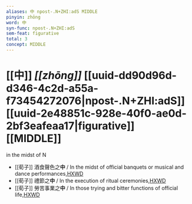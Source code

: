 ```yaml
---
aliases: 中 npost-.N+ZHI:adS MIDDLE
pinyin: zhōng
word: 中
syn-func: npost-.N+ZHI:adS
sem-feat: figurative
total: 3
concept: MIDDLE 
---
```

# [[中]] *[[zhōng]]*  [[uuid-dd90d96d-d346-4c2d-a55a-f73454272076|npost-.N+ZHI:adS]] [[uuid-2e48851c-928e-40f0-ae0d-2bf3eafeaa17|figurative]] [[MIDDLE]]
in the midst of N
 - [[荀子]] 酒食聲色之**中** / In the midst of official banquets or musical and dance performances,[HXWD](https://hxwd.org/textview.html?location=KR3a0002_tls_006-16a.36)
 - [[荀子]] 禮節之**中** / In the execution of ritual ceremonies,[HXWD](https://hxwd.org/textview.html?location=KR3a0002_tls_006-16a.39)
 - [[荀子]] 勞苦事業之**中** / In those trying and bitter functions of official life,[HXWD](https://hxwd.org/textview.html?location=KR3a0002_tls_006-16a.42)